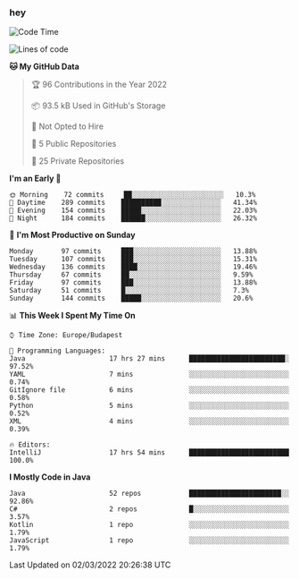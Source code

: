 ### hey

<!--START_SECTION:waka-->
![Code Time](http://img.shields.io/badge/Code%20Time-598%20hrs%2053%20mins-blue)

![Lines of code](https://img.shields.io/badge/From%20Hello%20World%20I%27ve%20Written-444%20Thousand%20lines%20of%20code-blue)

**🐱 My GitHub Data** 

> 🏆 96 Contributions in the Year 2022
 > 
> 📦 93.5 kB Used in GitHub's Storage 
 > 
> 🚫 Not Opted to Hire
 > 
> 📜 5 Public Repositories 
 > 
> 🔑 25 Private Repositories  
 > 
**I'm an Early 🐤** 

```text
🌞 Morning    72 commits     ██░░░░░░░░░░░░░░░░░░░░░░░   10.3% 
🌆 Daytime    289 commits    ██████████░░░░░░░░░░░░░░░   41.34% 
🌃 Evening    154 commits    █████░░░░░░░░░░░░░░░░░░░░   22.03% 
🌙 Night      184 commits    ██████░░░░░░░░░░░░░░░░░░░   26.32%

```
📅 **I'm Most Productive on Sunday** 

```text
Monday       97 commits     ███░░░░░░░░░░░░░░░░░░░░░░   13.88% 
Tuesday      107 commits    ███░░░░░░░░░░░░░░░░░░░░░░   15.31% 
Wednesday    136 commits    ████░░░░░░░░░░░░░░░░░░░░░   19.46% 
Thursday     67 commits     ██░░░░░░░░░░░░░░░░░░░░░░░   9.59% 
Friday       97 commits     ███░░░░░░░░░░░░░░░░░░░░░░   13.88% 
Saturday     51 commits     █░░░░░░░░░░░░░░░░░░░░░░░░   7.3% 
Sunday       144 commits    █████░░░░░░░░░░░░░░░░░░░░   20.6%

```


📊 **This Week I Spent My Time On** 

```text
⌚︎ Time Zone: Europe/Budapest

💬 Programming Languages: 
Java                     17 hrs 27 mins      ████████████████████████░   97.52% 
YAML                     7 mins              ░░░░░░░░░░░░░░░░░░░░░░░░░   0.74% 
GitIgnore file           6 mins              ░░░░░░░░░░░░░░░░░░░░░░░░░   0.58% 
Python                   5 mins              ░░░░░░░░░░░░░░░░░░░░░░░░░   0.52% 
XML                      4 mins              ░░░░░░░░░░░░░░░░░░░░░░░░░   0.39%

🔥 Editors: 
IntelliJ                 17 hrs 54 mins      █████████████████████████   100.0%

```

**I Mostly Code in Java** 

```text
Java                     52 repos            ███████████████████████░░   92.86% 
C#                       2 repos             █░░░░░░░░░░░░░░░░░░░░░░░░   3.57% 
Kotlin                   1 repo              ░░░░░░░░░░░░░░░░░░░░░░░░░   1.79% 
JavaScript               1 repo              ░░░░░░░░░░░░░░░░░░░░░░░░░   1.79%

```



 Last Updated on 02/03/2022 20:26:38 UTC
<!--END_SECTION:waka-->
